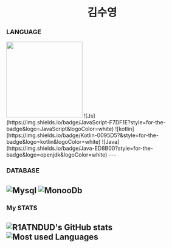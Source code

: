 <h1 align=center>김수영</h1>

### LANGUAGE
<img src="https://encrypted-tbn0.gstatic.com/images?q=tbn:ANd9GcR7OrtM7FfDgFfgOmRqL4R__bU5cjx1ltwy1A&s.png" width="200" height="200">
![Js](https://img.shields.io/badge/JavaScript-F7DF1E?style=for-the-badge&logo=JavaScript&logoColor=white)
![kotlin](https://img.shields.io/badge/Kotlin-0095D5?&style=for-the-badge&logo=kotlin&logoColor=white)
![Java](https://img.shields.io/badge/Java-ED8B00?style=for-the-badge&logo=openjdk&logoColor=white)
---


### DATABASE
![Mysql](https://img.shields.io/badge/MySQL-005C84?style=for-the-badge&logo=mysql&logoColor=white)
![MonooDb](https://img.shields.io/badge/MongoDB-4EA94B?style=for-the-badge&logo=mongodb&logoColor=white)
---

### My STATS
![R1ATNDUD's GitHub stats](https://github-readme-stats.vercel.app/api?username=R1ATNDUD&hide=contribs,prs&show_icons=true&theme=graywhite)
![Most used Languages](https://github-readme-stats.vercel.app/api/top-langs/?username=R1ATNDUD&theme=blue-white)
---
